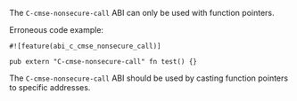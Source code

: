 The `C-cmse-nonsecure-call` ABI can only be used with function pointers.

Erroneous code example:

```compile_fail,E0781
#![feature(abi_c_cmse_nonsecure_call)]

pub extern "C-cmse-nonsecure-call" fn test() {}
```

The `C-cmse-nonsecure-call` ABI should be used by casting function pointers to
specific addresses.
